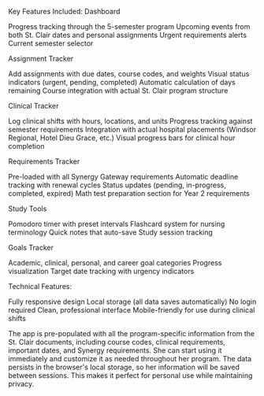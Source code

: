 Key Features Included:
Dashboard

Progress tracking through the 5-semester program
Upcoming events from both St. Clair dates and personal assignments
Urgent requirements alerts
Current semester selector

Assignment Tracker

Add assignments with due dates, course codes, and weights
Visual status indicators (urgent, pending, completed)
Automatic calculation of days remaining
Course integration with actual St. Clair program structure

Clinical Tracker

Log clinical shifts with hours, locations, and units
Progress tracking against semester requirements
Integration with actual hospital placements (Windsor Regional, Hotel Dieu Grace, etc.)
Visual progress bars for clinical hour completion

Requirements Tracker

Pre-loaded with all Synergy Gateway requirements
Automatic deadline tracking with renewal cycles
Status updates (pending, in-progress, completed, expired)
Math test preparation section for Year 2 requirements

Study Tools

Pomodoro timer with preset intervals
Flashcard system for nursing terminology
Quick notes that auto-save
Study session tracking

Goals Tracker

Academic, clinical, personal, and career goal categories
Progress visualization
Target date tracking with urgency indicators

Technical Features:

Fully responsive design
Local storage (all data saves automatically)
No login required
Clean, professional interface
Mobile-friendly for use during clinical shifts

The app is pre-populated with all the program-specific information from the St. Clair documents, including course codes, clinical requirements, important dates, and Synergy requirements. She can start using it immediately and customize it as needed throughout her program.
The data persists in the browser's local storage, so her information will be saved between sessions. This makes it perfect for personal use while maintaining privacy.